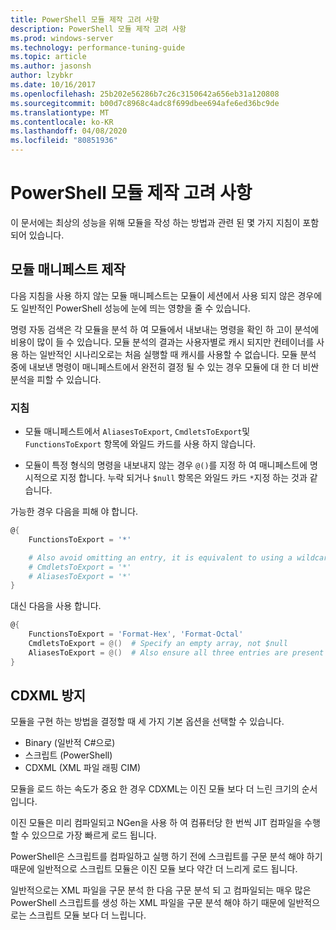 ```yaml
---
title: PowerShell 모듈 제작 고려 사항
description: PowerShell 모듈 제작 고려 사항
ms.prod: windows-server
ms.technology: performance-tuning-guide
ms.topic: article
ms.author: jasonsh
author: lzybkr
ms.date: 10/16/2017
ms.openlocfilehash: 25b202e56286b7c26c3150642a656eb31a120808
ms.sourcegitcommit: b00d7c8968c4adc8f699dbee694afe6ed36bc9de
ms.translationtype: MT
ms.contentlocale: ko-KR
ms.lasthandoff: 04/08/2020
ms.locfileid: "80851936"
---
```

# <a name="powershell-module-authoring-considerations"></a>PowerShell 모듈 제작 고려 사항

이 문서에는 최상의 성능을 위해 모듈을 작성 하는 방법과 관련 된 몇 가지 지침이 포함 되어 있습니다.

## <a name="module-manifest-authoring"></a>모듈 매니페스트 제작

다음 지침을 사용 하지 않는 모듈 매니페스트는 모듈이 세션에서 사용 되지 않은 경우에도 일반적인 PowerShell 성능에 눈에 띄는 영향을 줄 수 있습니다.

명령 자동 검색은 각 모듈을 분석 하 여 모듈에서 내보내는 명령을 확인 하 고이 분석에 비용이 많이 들 수 있습니다.
모듈 분석의 결과는 사용자별로 캐시 되지만 컨테이너를 사용 하는 일반적인 시나리오로는 처음 실행할 때 캐시를 사용할 수 없습니다.
모듈 분석 중에 내보낸 명령이 매니페스트에서 완전히 결정 될 수 있는 경우 모듈에 대 한 더 비싼 분석을 피할 수 있습니다.

### <a name="guidelines"></a>지침

* 모듈 매니페스트에서 `AliasesToExport`, `CmdletsToExport`및 `FunctionsToExport` 항목에 와일드 카드를 사용 하지 않습니다.

* 모듈이 특정 형식의 명령을 내보내지 않는 경우 `@()`를 지정 하 여 매니페스트에 명시적으로 지정 합니다.
누락 되거나 `$null` 항목은 와일드 카드 `*`지정 하는 것과 같습니다.

가능한 경우 다음을 피해 야 합니다.

```PowerShell
@{
    FunctionsToExport = '*'

    # Also avoid omitting an entry, it is equivalent to using a wildcard
    # CmdletsToExport = '*'
    # AliasesToExport = '*'
}
```

대신 다음을 사용 합니다.

```PowerShell
@{
    FunctionsToExport = 'Format-Hex', 'Format-Octal'
    CmdletsToExport = @()  # Specify an empty array, not $null
    AliasesToExport = @()  # Also ensure all three entries are present
}
```

## <a name="avoid-cdxml"></a>CDXML 방지

모듈을 구현 하는 방법을 결정할 때 세 가지 기본 옵션을 선택할 수 있습니다.

* Binary (일반적 C#으로)
* 스크립트 (PowerShell)
* CDXML (XML 파일 래핑 CIM)

모듈을 로드 하는 속도가 중요 한 경우 CDXML는 이진 모듈 보다 더 느린 크기의 순서입니다.

이진 모듈은 미리 컴파일되고 NGen을 사용 하 여 컴퓨터당 한 번씩 JIT 컴파일을 수행할 수 있으므로 가장 빠르게 로드 됩니다.

PowerShell은 스크립트를 컴파일하고 실행 하기 전에 스크립트를 구문 분석 해야 하기 때문에 일반적으로 스크립트 모듈은 이진 모듈 보다 약간 더 느리게 로드 됩니다.

일반적으로는 XML 파일을 구문 분석 한 다음 구문 분석 되 고 컴파일되는 매우 많은 PowerShell 스크립트를 생성 하는 XML 파일을 구문 분석 해야 하기 때문에 일반적으로는 스크립트 모듈 보다 더 느립니다.

